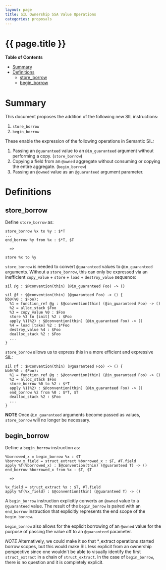 ```yaml
---
layout: page
title: SIL Ownership SSA Value Operations
categories: proposals
---
```


# {{ page.title }}

<!-- markdown-toc start - Don't edit this section. Run M-x markdown-toc-generate-toc again -->
**Table of Contents**

- [Summary](#summary)
- [Definitions](#definitions)
    - [store_borrow](#storeborrow)
    - [begin_borrow](#beginborrow)

<!-- markdown-toc end -->

# Summary

This document proposes the addition of the following new SIL instructions:

1. `store_borrow`
2. `begin_borrow`

These enable the expression of the following operations in Semantic SIL:

1. Passing an `@guaranteed` value to an `@in_guaranteed` argument without
   performing a copy. (`store_borrow`)
2. Copying a field from an `@owned` aggregate without consuming or copying the entire
   aggregate. (`begin_borrow`)
3. Passing an `@owned` value as an `@guaranteed` argument parameter.

# Definitions

## store_borrow

Define `store_borrow` as:

    store_borrow %x to %y : $*T
    ...
    end_borrow %y from %x : $*T, $T

      =>

    store %x to %y

`store_borrow` is needed to convert `@guaranteed` values to `@in_guaranteed`
arguments. Without a `store_borrow`, this can only be expressed via an
inefficient `copy_value` + `store` + `load` + `destroy_value` sequence:

    sil @g : $@convention(thin) (@in_guaranteed Foo) -> ()

    sil @f : $@convention(thin) (@guaranteed Foo) -> () {
    bb0(%0 : $Foo):
      %1 = function_ref @g : $@convention(thin) (@in_guaranteed Foo) -> ()
      %2 = alloc_stack $Foo
      %3 = copy_value %0 : $Foo
      store %3 to [init] %2 : $Foo
      apply %1(%2) : $@convention(thin) (@in_guaranteed Foo) -> ()
      %4 = load [take] %2 : $*Foo
      destroy_value %4 : $Foo
      dealloc_stack %2 : $Foo
      ...
    }

`store_borrow` allows us to express this in a more efficient and expressive SIL:

    sil @f : $@convention(thin) (@guaranteed Foo) -> () {
    bb0(%0 : $Foo):
      %1 = function_ref @g : $@convention(thin) (@in_guaranteed Foo) -> ()
      %2 = alloc_stack $Foo
      store_borrow %0 to %2 : $*T
      apply %1(%2) : $@convention(thin) (@in_guaranteed Foo) -> ()
      end_borrow %2 from %0 : $*T, $T
      dealloc_stack %2 : $Foo
      ...
    }

**NOTE** Once `@in_guaranteed` arguments become passed as values, `store_borrow`
will no longer be necessary.

## begin_borrow

Define a `begin_borrow` instruction as:

    %borrowed_x = begin_borrow %x : $T
    %borrow_x_field = struct_extract %borrowed_x : $T, #T.field
    apply %f(%borrowed_x) : $@convention(thin) (@guaranteed T) -> ()
    end_borrow %borrowed_x from %x : $T, $T

      =>

    %x_field = struct_extract %x : $T, #T.field
    apply %f(%x_field) : $@convention(thin) (@guaranteed T) -> ()
    
A `begin_borrow` instruction explicitly converts an `@owned` value to a
`@guaranteed` value. The result of the `begin_borrow` is paired with an
`end_borrow` instruction that explicitly represents the end scope of the
`begin_borrow`.

`begin_borrow` also allows for the explicit borrowing of an `@owned` value for
the purpose of passing the value off to an `@guaranteed` parameter.

*NOTE* Alternatively, we could make it so that *_extract operations started
borrow scopes, but this would make SIL less explicit from an ownership
perspective since one wouldn't be able to visually identify the first
`struct_extract` in a chain of `struct_extract`. In the case of `begin_borrow`,
there is no question and it is completely explicit.
